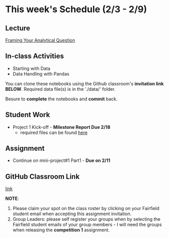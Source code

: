 # This week's Schedule (2/3 - 2/9)

## Lecture
[Framing Your Analytical Question](https://docs.google.com/presentation/d/1vFsM5UUc4jFdXUBF7KYceQopt_0IHa8rgX-8Q_E54i4/edit?usp=sharing)

## In-class Activities
+ Starting with Data
+ Data Handling with Pandas

You can clone these notebooks using the Github classroom's __invitation link BELOW__.
Required data file(s) is in the './data/' folder.

Besure to __complete__ the notebooks and __commit__ back.

## Student Work
+ Project 1 Kick-off - __Milestone Report Due 2/18__
  + required files can be found [here](https://github.com/fairfield-university-ba545/2019-Competition1)

## Assignment
+ Continue on mini-project#1 Part1  - __Due on 2/11__

## GitHub Classroom Link
[link](https://classroom.github.com/a/WhAB3CLe)

__NOTE__: 
1. Please claim your spot on the class roster by clicking on your Fairfield student email when accepting this assignment invitation.
2. Group Leaders: please self register your groups when by selecting the Fairfield student emails of your group members - I will need the groups when releasing the __competition 1__ assignment.

